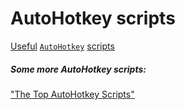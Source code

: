 # AutoHotkey scripts

[Useful](https://www.reddit.com/r/AutoHotkey/comments/lvzqlx/share_your_most_useful_ahk_scripts_my_huge/) [`AutoHotkey`](https://www.autohotkey.com) [scripts](https://github.com/ahkscript/awesome-AutoHotkey)

##### Some more AutoHotkey scripts:

["The Top AutoHotkey Scripts"](https://www.alphr.com/top-autohotkey-scripts/)
